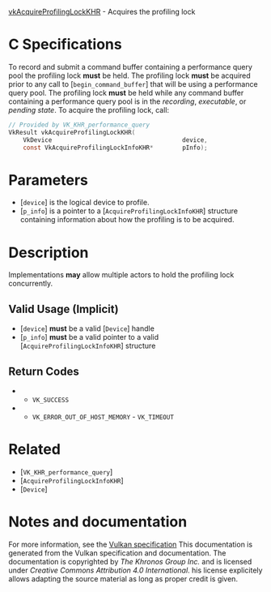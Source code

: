 [vkAcquireProfilingLockKHR](https://www.khronos.org/registry/vulkan/specs/1.3-extensions/man/html/vkAcquireProfilingLockKHR.html) - Acquires the profiling lock

# C Specifications
To record and submit a command buffer containing a performance query pool
the profiling lock  **must**  be held.
The profiling lock  **must**  be acquired prior to any call to
[`begin_command_buffer`] that will be using a performance query pool.
The profiling lock  **must**  be held while any command buffer containing a
performance query pool is in the *recording*, *executable*, or *pending
state*.
To acquire the profiling lock, call:
```c
// Provided by VK_KHR_performance_query
VkResult vkAcquireProfilingLockKHR(
    VkDevice                                    device,
    const VkAcquireProfilingLockInfoKHR*        pInfo);
```

# Parameters
- [`device`] is the logical device to profile.
- [`p_info`] is a pointer to a [`AcquireProfilingLockInfoKHR`] structure containing information about how the profiling is to be acquired.

# Description
Implementations **may**  allow multiple actors to hold the profiling lock
concurrently.
## Valid Usage (Implicit)
-  [`device`] **must**  be a valid [`Device`] handle
-  [`p_info`] **must**  be a valid pointer to a valid [`AcquireProfilingLockInfoKHR`] structure

## Return Codes
*   - `VK_SUCCESS` 
*   - `VK_ERROR_OUT_OF_HOST_MEMORY`  - `VK_TIMEOUT`

# Related
- [`VK_KHR_performance_query`]
- [`AcquireProfilingLockInfoKHR`]
- [`Device`]

# Notes and documentation
For more information, see the [Vulkan specification](https://www.khronos.org/registry/vulkan/specs/1.3-extensions/html/vkspec.html)
This documentation is generated from the Vulkan specification and documentation.
The documentation is copyrighted by *The Khronos Group Inc.* and is licensed under *Creative Commons Attribution 4.0 International*.
his license explicitely allows adapting the source material as long as proper credit is given.
        